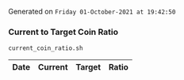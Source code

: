 Generated on `Friday 01-October-2021 at 19:42:50`

### Current to Target Coin Ratio
`current_coin_ratio.sh`

Date|Current|Target|Ratio
---|---|---|---
